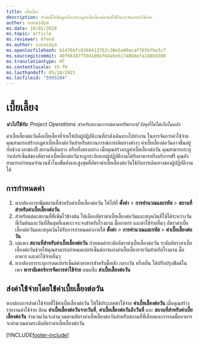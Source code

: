 ```yaml
---
title: เบี้ยเลี้ยง
description: หัวข้อนี้ให้ข้อมูลเกี่ยวกับกฎค่าเบี้ยเลี้ยงต่อวันที่ใช้ในการจัดการค่าใช้จ่าย
author: suvaidya
ms.date: 10/01/2020
ms.topic: article
ms.reviewer: kfend
ms.author: suvaidya
ms.openlocfilehash: b1476bfc0386412762c30e5a00acaff65bfbe3c7
ms.sourcegitcommit: 40f68387f594180af64a5e5c748b6efa188bd300
ms.translationtype: HT
ms.contentlocale: th-TH
ms.lasthandoff: 05/10/2021
ms.locfileid: "5995284"
---
```

# <a name="per-diems"></a>เบี้ยเลี้ยง

_**นำไปใช้กับ:** Project Operations สำหรับสถานการณ์ตามทรัพยากร/วัสดุที่ไม่ได้เก็บในคลัง_


ค่าเบี้ยเลี้ยงต่อวันคือเบี้ยเลี้ยงที่จ่ายให้กับผู้ปฏิบัติงานที่กำลังเดินทางไปทำงาน ในการจัดการค่าใช้จ่าย คุณสามารถสร้างกฎค่าเบี้ยเลี้ยงต่อวันสำหรับสถานการณ์การเดินทางต่างๆ ค่าเบี้ยเลี้ยงต่อวันอาจขึ้นอยู่กับช่วงเวลาของปี สถานที่เดินทาง หรือทั้งสองอย่าง เมื่อคุณสร้างกฎค่าเบี้ยเลี้ยงต่อวัน คุณสามารถระบุว่าเปอร์เซ็นต์ของอัตราค่าเบี้ยเลี้ยงต่อวันจะถูกระงับหากผู้ปฏิบัติงานได้รับอาหารหรือบริการฟรี คุณยังสามารถกำหนดจำนวนชั่วโมงขั้นต่ำและสูงสุดที่อัตราค่าเบี้ยเลี้ยงต่อวันใช้กับการเดินทางของผู้ปฏิบัติงานได้

## <a name="configuration"></a>การกำหนดค่า 

1. หากต้องการเพิ่มสถานที่สำหรับค่าเบี้ยเลี้ยงต่อวัน ให้ไปที่ **ตั้งค่า** > **การคำนวณและรหัส** > **สถานที่สำหรับค่าเบี้ยเลี้ยงต่อวัน**
2. สำหรับแต่ละสถานที่ที่เพิ่มไว้ข้างต้น ให้เลือกอัตราค่าเบี้ยเลี้ยงต่อวันและสกุลเงินที่ใช้ได้ระหว่างวันที่เริ่มต้นและวันที่สิ้นสุดที่เฉพาะเจาะจงสำหรับโรงแรม มื้ออาหาร และค่าใช้จ่ายอื่นๆ อัตราค่าเบี้ยเลี้ยงต่อวันและสกุลเงินได้รับการกำหนดค่าภายใต้ **ตั้งค่า** > **การคำนวณและรหัส** > **ค่าเบี้ยเลี้ยงต่อวัน**
3. บนเพจ **สถานที่สำหรับค่าเบี้ยเลี้ยงต่อวัน** กำหนดค่าระดับอัตราค่าเบี้ยเลี้ยงต่อวัน ระดับอัตราค่าเบี้ยเลี้ยงต่อวันช่วยให้คุณสามารถกำหนดเปอร์เซ็นต์การแบ่งค่าเบี้ยเลี้ยงรายวันสำหรับโรงแรม มื้ออาหาร และค่าใช้จ่ายอื่นๆ 
4. หากต้องการระบุการลดเปอร์เซ็นต์ค่าอาหารสำหรับมื้อเช้า กลางวัน หรือเย็น ให้ปรับปรุงฟิลด์ในเพจ **พารามิเตอร์การจัดการค่าใช้จ่าย** บนแท็บ **ค่าเบี้ยเลี้ยงต่อวัน** 
    
## <a name="submit-expenses-using-per-diem"></a>ส่งค่าใช้จ่ายโดยใช้ค่าเบี้ยเลี้ยงต่อวัน
หากต้องการส่งค่าใช้จ่ายที่ใช้ค่าเบี้ยเลี้ยงต่อวัน ให้ใช้ประเภทค่าใช้จ่าย **ค่าเบี้ยเลี้ยงต่อวัน** เมื่อคุณสร้างรายงานค่าใช้จ่าย ป้อน **ค่าเบี้ยเลี้ยงต่อวันจากวันที่**, **ค่าเบี้ยเลี้ยงต่อวันถึงวันที่** และ **สถานที่สำหรับค่าเบี้ยเลี้ยงต่อวัน** จำนวนเงินจะคำนวณตามอัตราค่าเบี้ยเลี้ยงต่อวันสำหรับสถานที่ที่เลือกและการลดมื้ออาหารจะคำนวณตามระดับอัตราค่าเบี้ยเลี้ยงต่อวัน


[!INCLUDE[footer-include](../includes/footer-banner.md)]